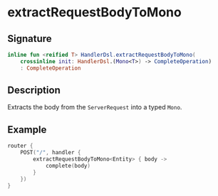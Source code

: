 # extractRequestBodyToMono

## Signature

```kotlin
inline fun <reified T> HandlerDsl.extractRequestBodyToMono(
    crossinline init: HandlerDsl.(Mono<T>) -> CompleteOperation)
    : CompleteOperation
```

## Description

Extracts the body from the `ServerRequest` into a typed `Mono`.

## Example

```kotlin
router {
    POST("/", handler {
        extractRequestBodyToMono<Entity> { body ->
            complete(body)
        }
    })
}
```